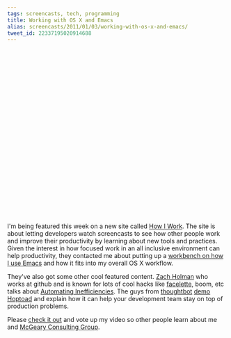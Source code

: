 ```yaml
---
tags: screencasts, tech, programming
title: Working with OS X and Emacs
alias: screencasts/2011/01/03/working-with-os-x-and-emacs/
tweet_id: 22337195020914688
---
```

<object width="640" height="385"><param name="movie" value="http://www.youtube.com/v/a-jRN_ba41w?fs=1&amp;hl=en_US&amp;color1=0x3a3a3a&amp;color2=0x999999"></param><param name="allowFullScreen" value="true"></param><param name="allowscriptaccess" value="always"></param><embed src="http://www.youtube.com/v/a-jRN_ba41w?fs=1&amp;hl=en_US&amp;color1=0x3a3a3a&amp;color2=0x999999" type="application/x-shockwave-flash" allowscriptaccess="always" allowfullscreen="true" width="640" height="385"></embed></object>

I'm being featured this week on a new site called
[How I Work](http://how-i-work.com).  The site is about letting developers watch
screencasts to see how other people work and improve their productivity by
learning about new tools and practices.  Given the interest in how focused work
in an all inclusive environment can help productivity, they contacted me about
putting up a
[workbench on how I use Emacs](http://how-i-work.com/workbenches/30-working-with-os-x-and-emacs)
and how it fits into my overall OS X workflow.

They've also got some other cool featured content.
[Zach Holman](http://zachholman.com/) who works at github and is known for lots
of cool hacks like [facelette]( http://facelette.com/), boom, etc talks about
[Automating Inefficiencies](http://how-i-work.com/workbenches/29-automating-inefficiencies).
The guys from [thoughtbot](http://thoughtbot.com/)
[demo Hoptoad](http://how-i-work.com/workbenches/7-using-hoptoad-to-manage-app-errors)
and explain how it can help your development team stay on top of production
problems.

Please
[check it out](http://how-i-work.com/workbenches/30-working-with-os-x-and-emacs)
and vote up my video so other people learn about me and
[McGeary Consulting Group](http://mcgearygroup.com).
